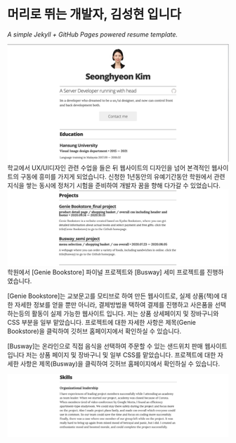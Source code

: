 # 머리로 뛰는 개발자, 김성현 입니다

*A simple Jekyll + GitHub Pages powered resume template.*

![img](images/p1.png)
학교에서 UX/UI디자인 관련 수업을 들은 뒤 웹사이트의 디자인을 넘어 본격적인 웹사이트의 구동에 흥미를 가지게 되었습니다.
신청한 1년동안의 유예기간동안 학원에서 관련 지식을 쌓는 동시에 정처기 시험을 준비하여 개발자 꿈을 향해 다가갈 수 있었습니다.
![img](images/p2.png)
학원에서 [Genie Bookstore] 파이널 프로젝트와 [Busway] 세미 프로젝트를 진행하였습니다.

[Genie Bookstore]는 교보문고를 모티브로 하여 만든 웹사이트로, 
실제 상품(책)에 대한 자세한 정보를 얻을 뿐만 아니라, 결제방법을 택하여 결제를 진행하고 사은품을 선택하는등의 활동이 실제 가능한 웹사이트 입니다.
저는 상품 상세페이지 및 장바구니와 CSS 부분을 일부 맡았습니다.
프로젝트에 대한 자세한 사항은 제목(Genie Bookstore)을 클릭하여 깃허브 홈페이지에서 확인하실 수 있습니다.

[Busway]는 온라인으로 직접 음식을 선택하여 주문할 수 있는 샌드위치 판매 웹사이트 입니다
저는 상품 페이지 및 장바구니 및 일부 CSS를 맡았습니다.
프로젝트에 대한 자세한 사항은 제목(Busway)을 클릭하여 깃허브 홈페이지에서 확인하실 수 있습니다.

![img](images/p3.png)


